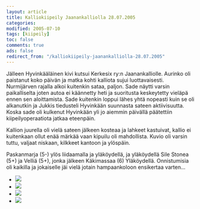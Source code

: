 ```yaml
--- 
layout: article 
title: Kalliokiipeily Jaanankalliolla 28.07.2005 
categories: 
modified: 2005-07-10 
tags: [kiipeily]
toc: false 
comments: true 
ads: false 
redirect_from: "/kalliokiipeily-jaanankalliolla-28.07.2005" 
--- 
```


Jälleen Hyvinkääläinen kivi kutsui Kerkesix ry:n Jaanankalliolle.
Aurinko oli paistanut koko päivän ja matka kohti kalliota sujui
luottavaisesti. Nurmijärven rajalla alkoi kuitenkin sataa, paljon. Sade
näytti varsin paikalliselta joten autoa ei käännetty heti ja suoritusta
keskeytetty vieläpä ennen sen aloittamista. Sade kuitenkin loppui lähes
yhtä nopeasti kuin se oli alkanutkin ja Jukkis tiedusteli Hyvinkään
suunnasta sateen aktiivisuutta. Koska sade oli kulkenut Hyvinkään yli jo
aiemmin päivällä päätettiin kiipeilyoperaatiota jatkaa eteenpäin.

Kallion juurella oli vielä sateen jälkeen kosteaa ja lahkeet kastuivat,
kallio ei kuitenkaan ollut enää märkää vaan kipuilu oli mahdollista.
Kuvio oli varsin tuttu, valjaat niskaan, kilkkeet kantoon ja ylöspäin.

Paskanmarja (5-) ylös liidaamalla ja yläköydellä, ja yläköydellä Sile
Stonea (5+) ja Velliä (5+), jonka jälkeen Käkimassaa (6) Yläköydellä.
Onnistumisia oli kaikilla ja jokaiselle jäi vielä jotain hampaankoloon
ensikertaa varten...

<div class="image-gallery">

-   [![](/Media/Default/ImageGalleries/kalliokiipeily-jaanankalliolla-28.07.2005/Thumbnails/kiipeilykalliolla20050728_01b.jpg)](/Media/Default/ImageGalleries/kalliokiipeily-jaanankalliolla-28.07.2005/kiipeilykalliolla20050728_01b.jpg)
-   [![](/Media/Default/ImageGalleries/kalliokiipeily-jaanankalliolla-28.07.2005/Thumbnails/kiipeilykalliolla20050728_02b.jpg)](/Media/Default/ImageGalleries/kalliokiipeily-jaanankalliolla-28.07.2005/kiipeilykalliolla20050728_02b.jpg)
-   [![](/Media/Default/ImageGalleries/kalliokiipeily-jaanankalliolla-28.07.2005/Thumbnails/kiipeilykalliolla20050728_03b.jpg)](/Media/Default/ImageGalleries/kalliokiipeily-jaanankalliolla-28.07.2005/kiipeilykalliolla20050728_03b.jpg)
-   [![](/Media/Default/ImageGalleries/kalliokiipeily-jaanankalliolla-28.07.2005/Thumbnails/kiipeilykalliolla20050728_04b.jpg)](/Media/Default/ImageGalleries/kalliokiipeily-jaanankalliolla-28.07.2005/kiipeilykalliolla20050728_04b.jpg)

</div>
